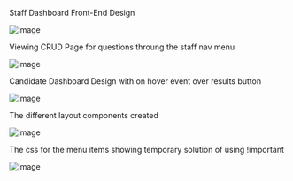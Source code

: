 Staff Dashboard Front-End Design

![image](https://github.com/user-attachments/assets/611f776d-78a1-4a94-a08e-4b7680ac600d)

Viewing CRUD Page for questions throung the staff nav menu

![image](https://github.com/user-attachments/assets/7305da2b-91ad-4794-80d8-212aef6e1902)


Candidate Dashboard Design with on hover event over results button

![image](https://github.com/user-attachments/assets/30f11f27-12fc-4402-bfa6-fdbe88349e6e)


The different layout components created

![image](https://github.com/user-attachments/assets/d3fbcd6d-e685-4091-8953-4a8fdaabda33)

The css for the menu items showing temporary solution of using !important 


![image](https://github.com/user-attachments/assets/36ca9703-5ce1-4a8e-a36b-7cfcf2b978b8)


